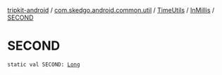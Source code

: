 [tripkit-android](../../../index.md) / [com.skedgo.android.common.util](../../index.md) / [TimeUtils](../index.md) / [InMillis](index.md) / [SECOND](./-s-e-c-o-n-d.md)

# SECOND

`static val SECOND: `[`Long`](https://kotlinlang.org/api/latest/jvm/stdlib/kotlin/-long/index.html)